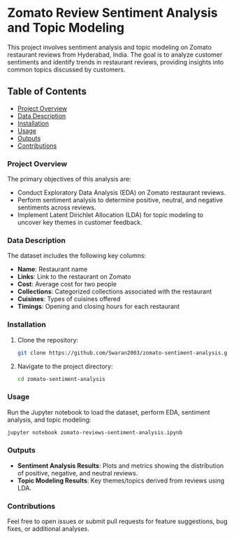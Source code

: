 # Zomato Review Sentiment Analysis and Topic Modeling

This project involves sentiment analysis and topic modeling on Zomato restaurant reviews from Hyderabad, India. The goal is to analyze customer sentiments and identify trends in restaurant reviews, providing insights into common topics discussed by customers.

## Table of Contents
- [Project Overview](#project-overview)
- [Data Description](#data-description)
- [Installation](#installation)
- [Usage](#usage)
- [Outputs](#outputs)
- [Contributions](#contributions)

### Project Overview
The primary objectives of this analysis are:
- Conduct Exploratory Data Analysis (EDA) on Zomato restaurant reviews.
- Perform sentiment analysis to determine positive, neutral, and negative sentiments across reviews.
- Implement Latent Dirichlet Allocation (LDA) for topic modeling to uncover key themes in customer feedback.

### Data Description
The dataset includes the following key columns:
- **Name**: Restaurant name
- **Links**: Link to the restaurant on Zomato
- **Cost**: Average cost for two people
- **Collections**: Categorized collections associated with the restaurant
- **Cuisines**: Types of cuisines offered
- **Timings**: Opening and closing hours for each restaurant

### Installation
1. Clone the repository:
   ```bash
   git clone https://github.com/Swaran2003/zomato-sentiment-analysis.git
   ```
2. Navigate to the project directory:
   ```bash
   cd zomato-sentiment-analysis
   ```


### Usage
Run the Jupyter notebook to load the dataset, perform EDA, sentiment analysis, and topic modeling:
```bash
jupyter notebook zomato-reviews-sentiment-analysis.ipynb
```

### Outputs
- **Sentiment Analysis Results**: Plots and metrics showing the distribution of positive, negative, and neutral reviews.
- **Topic Modeling Results**: Key themes/topics derived from reviews using LDA.

### Contributions
Feel free to open issues or submit pull requests for feature suggestions, bug fixes, or additional analyses.


